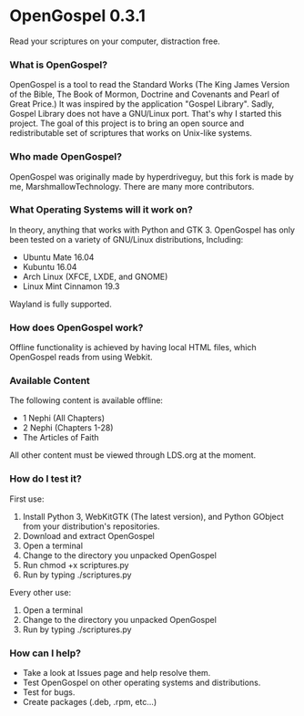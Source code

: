 # OpenGospel 0.3.1
Read your scriptures on your computer, distraction free.

### What is OpenGospel?
OpenGospel is a tool to read the Standard Works (The King James Version of the Bible, The Book of Mormon, Doctrine and Covenants and Pearl of Great Price.)
It was inspired by the application "Gospel Library". Sadly, Gospel Library does not have a GNU/Linux port. That's why I started this project.
The goal of this project is to bring an open source and redistributable set of scriptures that works on Unix-like systems.

### Who made OpenGospel?
OpenGospel was originally made by hyperdriveguy, but this fork is made by me, MarshmallowTechnology. There are many more contributors.

### What Operating Systems will it work on?
In theory, anything that works with Python and GTK 3.
OpenGospel has only been tested on a variety of GNU/Linux distributions, Including:
* Ubuntu Mate 16.04
* Kubuntu 16.04
* Arch Linux (XFCE, LXDE, and GNOME)  
* Linux Mint Cinnamon 19.3

Wayland is fully supported.

### How does OpenGospel work?
Offline functionality is achieved by having local HTML files, which OpenGospel reads from using Webkit.

### Available Content

The following content is available offline:

* 1 Nephi (All Chapters)
* 2 Nephi (Chapters 1-28)
* The Articles of Faith

All other content must be viewed through LDS.org at the moment.

### How do I test it?
First use:
1. Install Python 3, WebKitGTK (The latest version), and Python GObject from your distribution's repositories.
2. Download and extract OpenGospel
3. Open a terminal
4. Change to the directory you unpacked OpenGospel
5. Run chmod +x scriptures.py
6. Run by typing  ./scriptures.py

Every other use:
1. Open a terminal
2. Change to the directory you unpacked OpenGospel
3. Run by typing  ./scriptures.py

### How can I help?
* Take a look at Issues page and help resolve them.
* Test OpenGospel on other operating systems and distributions.
* Test for bugs.
* Create packages (.deb, .rpm, etc...)
